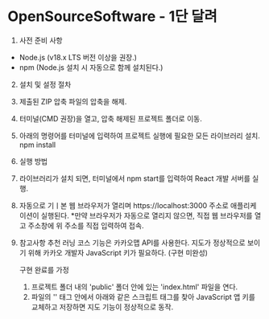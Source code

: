 # OpenSourceSoftware - 1단 달려

1. 사전 준비 사항
- Node.js (v18.x LTS 버전 이상을 권장.)
- npm (Node.js 설치 시 자동으로 함께 설치된다.)

2. 설치 및 설정 절차
  1. 제출된 ZIP 압축 파일의 압축을 해제.
  2. 터미널(CMD 권장)을 열고, 압축 해제된 프로젝트 폴더로 이동.
  3. 아래의 명령어를 터미널에 입력하여 프로젝트 실행에 필요한 모든 라이브러리 설치.
     npm install

3. 실행 방법
  1. 라이브러리가 설치 되면, 터미널에서 npm start를 입력하여 React 개발 서버를 실행.
  2. 자동으로 기ㅣ본 웹 브라우저가 열리며 https://localhost:3000 주소로 애플리케이션이 실행된다.
     *만약 브라우저가 자동으로 열리지 않으면, 직접 웹 브라우저를 열고 주소창에 위 주소를 직접 입력하여 접속. 

4. 참고사항
   추천 러닝 코스 기능은 카카오맵 API를 사용한다. 지도가 정상적으로 보이기 위해 카카오 개발자 JavaScript 키가 필요하다. (구현 미완성)

   구현 완료를 가정
   1. 프로젝트 폴더 내의 'public' 폴더 안에 있는 'index.html' 파일을 연다.
   2. 파일의 '<head>' 태그 안에서 아래와 같은 스크립트 태그를 찾아
       <script type="text/javascript" src="//dapi.kakao.com/v2/maps/sdk.js?appkey=JAVASCRIPT_KEY 입력 부분&libraries=services"></script>
       JavaScript 앱 키를 교체하고 저장하면 지도 기능이 정상적으로 동작.
